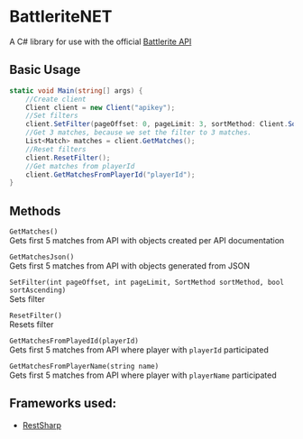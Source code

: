 # BattleriteNET
A C# library for use with the official [Battlerite API](http://battlerite-docs.readthedocs.io/en/master/introduction.html)

## Basic Usage
```csharp
static void Main(string[] args) {
    //Create client
    Client client = new Client("apikey");
    //Set filters
    client.SetFilter(pageOffset: 0, pageLimit: 3, sortMethod: Client.SortMethod.createdAt, sortAscending: true);
    //Get 3 matches, because we set the filter to 3 matches.
    List<Match> matches = client.GetMatches();
    //Reset filters
    client.ResetFilter();
    //Get matches from playerId
    client.GetMatchesFromPlayerId("playerId");
}
```

## Methods
`GetMatches()`  
Gets first 5 matches from API with objects created per API documentation

`GetMatchesJson()`  
Gets first 5 matches from API with objects generated from JSON

`SetFilter(int pageOffset, int pageLimit, SortMethod sortMethod, bool sortAscending)`  
Sets filter

`ResetFilter()`  
Resets filter

`GetMatchesFromPlayedId(playerId)`  
Gets first 5 matches from API where player with `playerId` participated

`GetMatchesFromPlayerName(string name)`  
Gets first 5 matches from API where player with `playerName` participated

## Frameworks used:  
- [RestSharp](https://github.com/restsharp/RestSharp)
